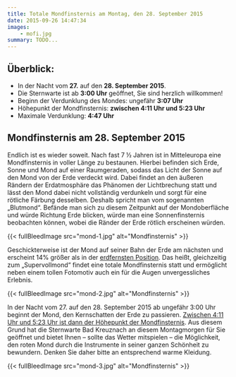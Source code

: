 ```yaml
---
title: Totale Mondfinsternis am Montag, den 28. September 2015
date: 2015-09-26 14:47:34
images: 
    - mofi.jpg
summary: TODO...
---
```


## Überblick:

- In der Nacht vom **27.** auf den **28. September 2015**.
- Die Sternwarte ist ab **3:00 Uhr** geöffnet, Sie sind herzlich willkommen!
- Beginn der Verdunklung des Mondes: ungefähr **3:07 Uhr**
- Höhepunkt der Mondfinsternis: **zwischen 4:11 Uhr und 5:23 Uhr**
- Maximale Verdunklung: **4:47 Uhr**

## Mondfinsternis am 28. September 2015

Endlich ist es wieder soweit. Nach fast 7 ½ Jahren ist in Mitteleuropa eine Mondfinsternis in voller Länge zu bestaunen. Hierbei befinden sich Erde, Sonne und Mond auf einer Raumgeraden, sodass das Licht der Sonne auf den Mond von der Erde verdeckt wird. Dabei findet an den äußeren Rändern der Erdatmosphäre das Phänomen der Lichtbrechung statt und lässt den Mond dabei nicht vollständig verdunkeln und sorgt für eine rötliche Färbung desselben. Deshalb spricht man vom sogenannten „Blutmond“. Befände man sich zu diesem Zeitpunkt auf der Mondoberfläche und würde Richtung Erde blicken, würde man eine Sonnenfinsternis beobachten können, wobei die Ränder der Erde rötlich erscheinen würden.

{{< fullBleedImage src="mond-1.jpg" alt="Mondfinsternis" >}}

Geschickterweise ist der Mond auf seiner Bahn der Erde am nächsten und erscheint 14% größer als in der [erdfernsten Position](http://www.mofi2015.de/). Das heißt, gleichzeitig zum „Supervollmond“ findet eine totale Mondfinsternis statt und ermöglicht neben einem tollen Fotomotiv auch ein für die Augen unvergessliches Erlebnis.

{{< fullBleedImage src="mond-2.jpg" alt="Mondfinsternis" >}}

In der Nacht vom 27. auf den 28. September 2015 ab ungefähr 3:00 Uhr beginnt der Mond, den Kernschatten der Erde zu passieren. [Zwischen 4:11 Uhr und 5:23 Uhr ist dann der Höhepunkt der Mondfinsternis](http://www.vds-astro.de/nachrichten/datum/2015/09//totale-mondfinsternis-am-28-september.html). Aus diesem Grund hat die Sternwarte Bad Kreuznach an diesem Montagmorgen für Sie geöffnet und bietet Ihnen – sollte das Wetter mitspielen – die Möglichkeit, den roten Mond durch die Instrumente in seiner ganzen Schönheit zu bewundern. Denken Sie daher bitte an entsprechend warme Kleidung.

{{< fullBleedImage src="mond-3.jpg" alt="Mondfinsternis" >}}
